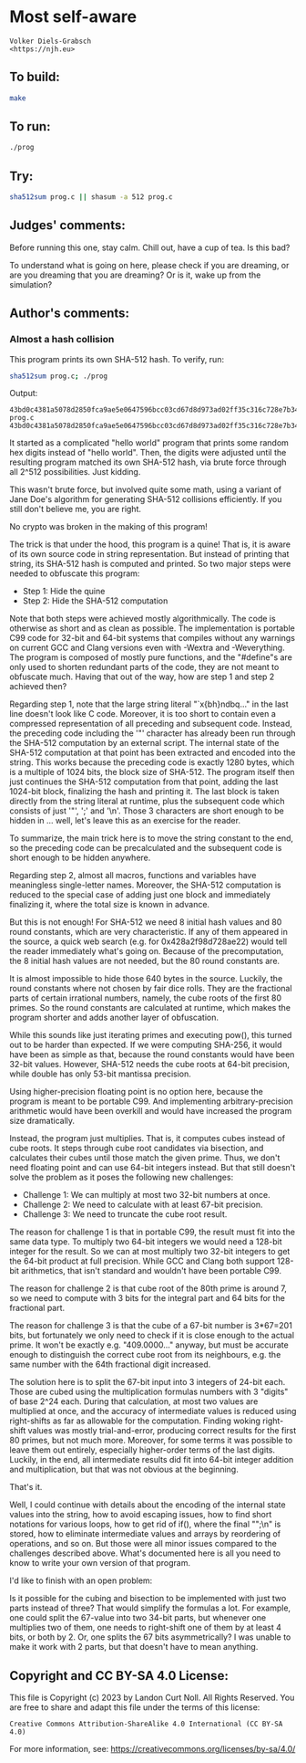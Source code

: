 # Most self-aware

    Volker Diels-Grabsch  
    <https://njh.eu>  

## To build:

```sh
make
```

## To run:

```sh
./prog
```

## Try:

```sh
sha512sum prog.c || shasum -a 512 prog.c
```

## Judges' comments:

Before running this one, stay calm. Chill out, have a cup of tea. Is this bad?

To understand what is going on here, please check if you are dreaming, or are you dreaming
that you are dreaming? Or is it, wake up from the simulation?

## Author's comments:

### Almost a hash collision

This program prints its own SHA-512 hash.  To verify, run:

```sh
sha512sum prog.c; ./prog
```

Output:

    43bd0c4381a5078d2850fca9ae5e0647596bcc03cd67d8d973ad02ff35c316c728e7b347ca70abe6c74e745e63646cc7643cb0cffcd3d9a969cbf31a7ce5bf68  prog.c
    43bd0c4381a5078d2850fca9ae5e0647596bcc03cd67d8d973ad02ff35c316c728e7b347ca70abe6c74e745e63646cc7643cb0cffcd3d9a969cbf31a7ce5bf68

It started as a complicated "hello world" program that prints some
random hex digits instead of "hello world".  Then, the digits were
adjusted until the resulting program matched its own SHA-512 hash,
via brute force through all 2^512 possibilities.  Just kidding.

This wasn't brute force, but involved quite some math, using a variant
of Jane Doe's algorithm for generating SHA-512 collisions efficiently.
If you still don't believe me, you are right.

No crypto was broken in the making of this program!

The trick is that under the hood, this program is a quine!  That is,
it is aware of its own source code in string representation.  But
instead of printing that string, its SHA-512 hash is computed and
printed.  So two major steps were needed to obfuscate this program:

- Step 1: Hide the quine
- Step 2: Hide the SHA-512 computation

Note that both steps were achieved mostly algorithmically.  The code
is otherwise as short and as clean as possible.  The implementation is
portable C99 code for 32-bit and 64-bit systems that compiles without
any warnings on current GCC and Clang versions even with -Wextra and
-Weverything.  The program is composed of mostly pure functions, and
the "#define"s are only used to shorten redundant parts of the code,
they are not meant to obfuscate much.  Having that out of the way, how
are step 1 and step 2 achieved then?

Regarding step 1, note that the large string literal "`x{bh}ndbq..."
in the last line doesn't look like C code.  Moreover, it is too short
to contain even a compressed representation of all preceding and
subsequent code.  Instead, the preceding code including the '"'
character has already been run through the SHA-512 computation by an
external script.  The internal state of the SHA-512 computation at
that point has been extracted and encoded into the string.  This works
because the preceding code is exactly 1280 bytes, which is a multiple
of 1024 bits, the block size of SHA-512.  The program itself then just
continues the SHA-512 computation from that point, adding the last
1024-bit block, finalizing the hash and printing it.  The last block
is taken directly from the string literal at runtime, plus the
subsequent code which consists of just '"', ';' and '\n'.  Those 3
characters are short enough to be hidden in ... well, let's leave this
as an exercise for the reader.

To summarize, the main trick here is to move the string constant to
the end, so the preceding code can be precalculated and the subsequent
code is short enough to be hidden anywhere.

Regarding step 2, almost all macros, functions and variables have
meaningless single-letter names.  Moreover, the SHA-512 computation is
reduced to the special case of adding just one block and immediately
finalizing it, where the total size is known in advance.

But this is not enough!  For SHA-512 we need 8 initial hash values and
80 round constants, which are very characteristic.  If any of them
appeared in the source, a quick web search (e.g. for 0x428a2f98d728ae22)
would tell the reader immediately what's going on. Because of the
precomputation, the 8 initial hash values are not needed, but the
80 round constants are.

It is almost impossible to hide those 640 bytes in the source.
Luckily, the round constants where not chosen by fair dice rolls.
They are the fractional parts of certain irrational numbers, namely,
the cube roots of the first 80 primes.  So the round constants are
calculated at runtime, which makes the program shorter and adds
another layer of obfuscation.

While this sounds like just iterating primes and executing pow(), this
turned out to be harder than expected.  If we were computing SHA-256,
it would have been as simple as that, because the round constants
would have been 32-bit values.  However, SHA-512 needs the cube roots
at 64-bit precision, while double has only 53-bit mantissa precision.

Using higher-precision floating point is no option here, because the
program is meant to be portable C99.  And implementing
arbitrary-precision arithmetic would have been overkill and would have
increased the program size dramatically.

Instead, the program just multiplies.  That is, it computes cubes
instead of cube roots.  It steps through cube root candidates via
bisection, and calculates their cubes until those match the given
prime.  Thus, we don't need floating point and can use 64-bit integers
instead.  But that still doesn't solve the problem as it poses the
following new challenges:

- Challenge 1: We can multiply at most two 32-bit numbers at once.
- Challenge 2: We need to calculate with at least 67-bit precision.
- Challenge 3: We need to truncate the cube root result.

The reason for challenge 1 is that in portable C99, the result must
fit into the same data type.  To multiply two 64-bit integers we would
need a 128-bit integer for the result.  So we can at most multiply two
32-bit integers to get the 64-bit product at full precision.  While
GCC and Clang both support 128-bit arithmetics, that isn't standard
and wouldn't have been portable C99.

The reason for challenge 2 is that cube root of the 80th prime is
around 7, so we need to compute with 3 bits for the integral part and
64 bits for the fractional part.

The reason for challenge 3 is that the cube of a 67-bit number is
3*67=201 bits, but fortunately we only need to check if it is close
enough to the actual prime.  It won't be exactly e.g. "409.0000..."
anyway, but must be accurate enough to distinguish the correct cube
root from its neighbours, e.g. the same number with the 64th
fractional digit increased.

The solution here is to split the 67-bit input into 3 integers of
24-bit each.  Those are cubed using the multiplication formulas
numbers with 3 "digits" of base 2^24 each.  During that calculation,
at most two values are multiplied at once, and the accuracy of
intermediate values is reduced using right-shifts as far as allowable
for the computation.  Finding woking right-shift values was mostly
trial-and-error, producing correct results for the first 80 primes,
but not much more.  Moreover, for some terms it was possible to leave
them out entirely, especially higher-order terms of the last digits.
Luckily, in the end, all intermediate results did fit into 64-bit
integer addition and multiplication, but that was not obvious at the
beginning.

That's it.

Well, I could continue with details about the encoding of the internal
state values into the string, how to avoid escaping issues, how to
find short notations for various loops, how to get rid of if(), where
the final "\";\n" is stored, how to eliminate intermediate values and
arrays by reordering of operations, and so on.  But those were all
minor issues compared to the challenges described above.  What's
documented here is all you need to know to write your own version of
that program.

I'd like to finish with an open problem:

Is it possible for the cubing and bisection to be implemented with
just two parts instead of three?  That would simplify the formulas a
lot.  For example, one could split the 67-value into two 34-bit parts,
but whenever one multiplies two of them, one needs to right-shift one
of them by at least 4 bits, or both by 2.  Or, one splits the 67 bits
asymmetrically?  I was unable to make it work with 2 parts, but that
doesn't have to mean anything.

## Copyright and CC BY-SA 4.0 License:

This file is Copyright (c) 2023 by Landon Curt Noll.  All Rights Reserved.
You are free to share and adapt this file under the terms of this license:

    Creative Commons Attribution-ShareAlike 4.0 International (CC BY-SA 4.0)

For more information, see: https://creativecommons.org/licenses/by-sa/4.0/
